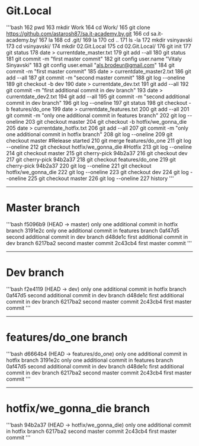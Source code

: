 # Git.Local

'''bash
  162  pwd
  163  mkdir Work
  164  cd Work/
  165  git clone https://github.com/astarosh87/sa.it-academy.by.git
  166  cd sa.it-academy.by/
  167  la
  168  cd .git/
  169  la
  170  cd ..
  171  ls -la
  172  mkdir vsinyavski
  173  cd vsinyavski/
  174  mkdir 02.Git.Local
  175  cd 02.Git.Local/
  176  git init
  177  git status
  178  date > currentdate_master.txt
  179  git add --all
  180  git status
  181  git commit -m "first master commit"
  182  git config user.name "Vitaly Sinyavski"
  183  git config user.email "als.brodeur@gmail.com"
  184  git commit -m "first master commit"
  185  date > currentdate_master2.txt
  186  git add --all
  187  git commit -m "second master commit"
  188  git log --oneline 
  189  git checkout -b dev
  190  date > currentdate_dev.txt
  191  git add --all
  192  git commit -m "first additional commit in dev branch"
  193  date > currentdate_dev2.txt
  194  git add --all
  195  git commit -m "second additional commit in dev branch"
  196  git log --oneline 
  197  git status 
  198  git checkout -b features/do_one
  199  date > currentdate_features.txt
  200  git add --all
  201  git commit -m "only one additional commit in features branch"
  202  git log --oneline 
  203  git checkout master 
  204  git checkout -b hotfix/we_gonna_die
  205  date > currentdate_hotfix.txt
  206  git add --all
  207  git commit -m "only one additional commit in hotfix branch"
  208  git log --oneline 
  209  git checkout master #Release started
  210  git merge features/do_one 
  211  git log --oneline 
  212  git checkout hotfix/we_gonna_die  #Hotfix
  213  git log --oneline 
  214  git checkout master 
  215  git cherry-pick 94b2a37
  216  git checkout dev 
  217  git cherry-pick 94b2a37
  218  git checkout features/do_one 
  219  git cherry-pick 94b2a37
  220  git log --oneline 
  221  git checkout hotfix/we_gonna_die 
  222  git log --oneline 
  223  git checkout dev 
  224  git log --oneline 
  225  git checkout master 
  226  git log --oneline 
  227  history
'''

---

# Master branch

'''bash
f5096b9 (HEAD -> master) only one additional commit in hotfix branch
3191e2c only one additional commit in features branch
0af47d5 second additional commit in dev branch
d48de1c first additional commit in dev branch
6217ba2 second master commit
2c43cb4 first master commit
'''

---

# Dev branch

'''bash
f2e4119 (HEAD -> dev) only one additional commit in hotfix branch
0af47d5 second additional commit in dev branch
d48de1c first additional commit in dev branch
6217ba2 second master commit
2c43cb4 first master commit
'''

---

# features/do_one branch

'''bash
d6664b4 (HEAD -> features/do_one) only one additional commit in hotfix branch
3191e2c only one additional commit in features branch
0af47d5 second additional commit in dev branch
d48de1c first additional commit in dev branch
6217ba2 second master commit
2c43cb4 first master commit
'''

---

# hotfix/we_gonna_die branch

'''bash
94b2a37 (HEAD -> hotfix/we_gonna_die) only one additional commit in hotfix branch
6217ba2 second master commit
2c43cb4 first master commit
'''

